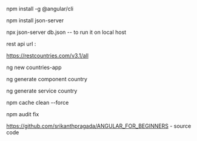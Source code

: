 npm install -g @angular/cli

npm install json-server

npx json-server db.json  -- to run it on local host

rest api url :

https://restcountries.com/v3.1/all

ng new countries-app

ng generate component country

ng generate service country

npm cache clean --force

npm audit fix

https://github.com/srikanthpragada/ANGULAR_FOR_BEGINNERS - source code 

